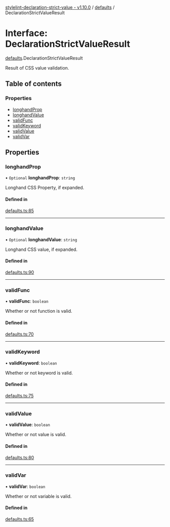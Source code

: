 [stylelint-declaration-strict-value - v1.10.0](../README.md) / [defaults](../modules/defaults.md) / DeclarationStrictValueResult

# Interface: DeclarationStrictValueResult

[defaults](../modules/defaults.md).DeclarationStrictValueResult

Result of CSS value validation.

## Table of contents

### Properties

- [longhandProp](defaults.DeclarationStrictValueResult.md#longhandprop)
- [longhandValue](defaults.DeclarationStrictValueResult.md#longhandvalue)
- [validFunc](defaults.DeclarationStrictValueResult.md#validfunc)
- [validKeyword](defaults.DeclarationStrictValueResult.md#validkeyword)
- [validValue](defaults.DeclarationStrictValueResult.md#validvalue)
- [validVar](defaults.DeclarationStrictValueResult.md#validvar)

## Properties

### longhandProp

• `Optional` **longhandProp**: `string`

Longhand CSS Property, if expanded.

#### Defined in

[defaults.ts:85](https://github.com/AndyOGo/stylelint-declaration-strict-value/blob/3633354/src/defaults.ts#L85)

___

### longhandValue

• `Optional` **longhandValue**: `string`

Longhand CSS value, if expanded.

#### Defined in

[defaults.ts:90](https://github.com/AndyOGo/stylelint-declaration-strict-value/blob/3633354/src/defaults.ts#L90)

___

### validFunc

• **validFunc**: `boolean`

Whether or not function is valid.

#### Defined in

[defaults.ts:70](https://github.com/AndyOGo/stylelint-declaration-strict-value/blob/3633354/src/defaults.ts#L70)

___

### validKeyword

• **validKeyword**: `boolean`

Whether or not keyword is valid.

#### Defined in

[defaults.ts:75](https://github.com/AndyOGo/stylelint-declaration-strict-value/blob/3633354/src/defaults.ts#L75)

___

### validValue

• **validValue**: `boolean`

Whether or not value is valid.

#### Defined in

[defaults.ts:80](https://github.com/AndyOGo/stylelint-declaration-strict-value/blob/3633354/src/defaults.ts#L80)

___

### validVar

• **validVar**: `boolean`

Whether or not variable is valid.

#### Defined in

[defaults.ts:65](https://github.com/AndyOGo/stylelint-declaration-strict-value/blob/3633354/src/defaults.ts#L65)
